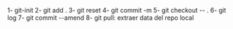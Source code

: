 1- git-init
2- git add .
3- git reset
4- git commit -m 
5- git checkout -- .
6- git log
7- git commit --amend
8- git pull: extraer data del repo local

